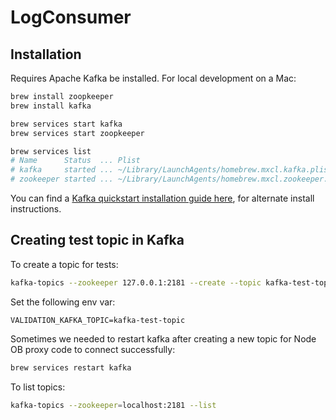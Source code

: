 # LogConsumer

## Installation

Requires Apache Kafka be installed. For local development on a Mac:

```sh
brew install zoopkeeper
brew install kafka

brew services start kafka
brew services start zoopkeeper

brew services list
# Name      Status  ... Plist
# kafka     started ... ~/Library/LaunchAgents/homebrew.mxcl.kafka.plist
# zookeeper started ... ~/Library/LaunchAgents/homebrew.mxcl.zookeeper.plist
```

You can find a [Kafka quickstart installation guide here](https://kafka.apache.org/quickstart),
for alternate install instructions.

## Creating test topic in Kafka

To create a topic for tests:

```sh
kafka-topics --zookeeper 127.0.0.1:2181 --create --topic kafka-test-topic  --partitions 1 --replication-factor 1
```

Set the following env var:
```
VALIDATION_KAFKA_TOPIC=kafka-test-topic
```

Sometimes we needed to restart kafka after creating a new topic for Node OB proxy code to connect successfully:

```sh
brew services restart kafka
```

To list topics:

```sh
kafka-topics --zookeeper=localhost:2181 --list
```
